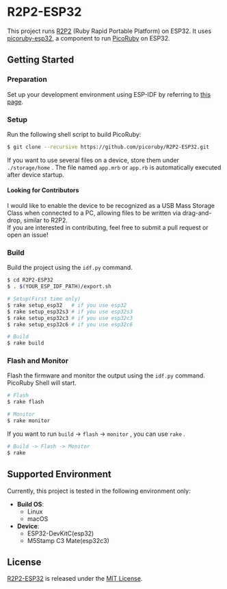 # R2P2-ESP32

This project runs [R2P2](https://github.com/picoruby/R2P2) (Ruby Rapid Portable Platform) on ESP32.
It uses [picoruby-esp32](https://github.com/picoruby/picoruby-esp32), a component to run [PicoRuby](https://github.com/picoruby/picoruby) on ESP32.


## Getting Started

### Preparation

Set up your development environment using ESP-IDF by referring to [this page](https://docs.espressif.com/projects/esp-idf/en/v5.4/esp32/get-started/index.html#manual-installation).

### Setup

Run the following shell script to build PicoRuby:

```sh
$ git clone --recursive https://github.com/picoruby/R2P2-ESP32.git
```

If you want to use several files on a device, store them under `./storage/home` .
The file named `app.mrb` or `app.rb` is automatically executed after device startup.

#### Looking for Contributors

I would like to enable the device to be recognized as a USB Mass Storage Class when connected to a PC, allowing files to be written via drag-and-drop, similar to R2P2.  
If you are interested in contributing, feel free to submit a pull request or open an issue!

### Build

Build the project using the `idf.py` command.

```sh
$ cd R2P2-ESP32
$ . $(YOUR_ESP_IDF_PATH)/export.sh

# Setup(First time only)
$ rake setup_esp32   # if you use esp32
$ rake setup_esp32s3 # if you use esp32s3
$ rake setup_esp32c3 # if you use esp32c3
$ rake setup_esp32c6 # if you use esp32c6

# Build
$ rake build
```

### Flash and Monitor

Flash the firmware and monitor the output using the `idf.py` command. PicoRuby Shell will start.

```sh
# Flash
$ rake flash

# Monitor
$ rake monitor
```

If you want to run `build` -> `flash` -> `monitor` , you can use `rake` .

```sh
# Build -> Flash -> Monitor
$ rake
```

## Supported Environment

Currently, this project is tested in the following environment only:

- **Build OS**:
  - Linux
  - macOS
- **Device**:
  - ESP32-DevKitC(esp32)
  - M5Stamp C3 Mate(esp32c3)

## License

[R2P2-ESP32](https://github.com/picoruby/R2P2-ESP32.git) is released under the [MIT License](https://github.com/picoruby/R2P2-ESP32/blob/master/LICENSE).
